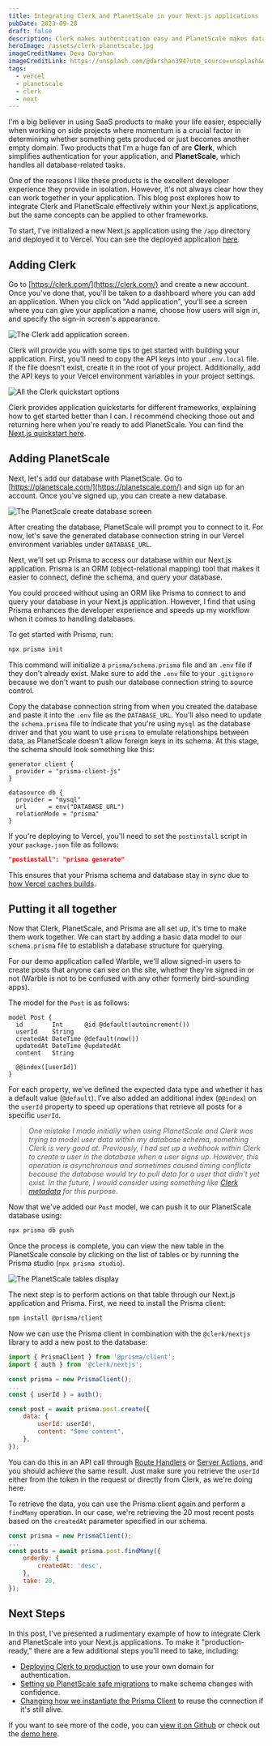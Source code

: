 ```yaml
---
title: Integrating Clerk and PlanetScale in your Next.js applications
pubDate: 2023-09-28
draft: false
description: Clerk makes authentication easy and PlanetScale makes databases easy but how do you make them work together?
heroImage: /assets/clerk-planetscale.jpg
imageCreditName: Deva Darshan
imageCreditLink: https://unsplash.com/@darshan394?utm_source=unsplash&utm_medium=referral&utm_content=creditCopyText
tags:
  - vercel
  - planetscale
  - clerk
  - next
---
```


I'm a big believer in using SaaS products to make your life easier, especially when working on side projects where momentum is a crucial factor in determining whether something gets produced or just becomes another empty domain. Two products that I'm a huge fan of are **Clerk**, which simplifies authentication for your application, and **PlanetScale**, which handles all database-related tasks.

One of the reasons I like these products is the excellent developer experience they provide in isolation. However, it's not always clear how they can work together in your application. This blog post explores how to integrate Clerk and PlanetScale effectively within your Next.js applications, but the same concepts can be applied to other frameworks.

To start, I've initialized a new Next.js application using the `/app` directory and deployed it to Vercel. You can see the deployed application [here](https://warble-plum.vercel.app/).

## Adding Clerk

Go to [https://clerk.com/](https://clerk.com/) and create a new account. Once you've done that, you'll be taken to a dashboard where you can add an application. When you click on "Add application", you'll see a screen where you can give your application a name, choose how users will sign in, and specify the sign-in screen's appearance.

![The Clerk add application screen.](/assets/clerk-create.png)

Clerk will provide you with some tips to get started with building your application. First, you'll need to copy the API keys into your `.env.local` file. If the file doesn't exist, create it in the root of your project. Additionally, add the API keys to your Vercel environment variables in your project settings.

![All the Clerk quickstart options](/assets/clerk-quickstarts.png)

Clerk provides application quickstarts for different frameworks, explaining how to get started better than I can. I recommend checking those out and returning here when you're ready to add PlanetScale. You can find the [Next.js quickstart here](https://clerk.com/docs/quickstarts/nextjs).

## Adding PlanetScale

Next, let's add our database with PlanetScale. Go to [https://planetscale.com/](https://planetscale.com/) and sign up for an account. Once you've signed up, you can create a new database.

![The PlanetScale create database screen](/assets/planetscale-create-database.png)

After creating the database, PlanetScale will prompt you to connect to it. For now, let's save the generated database connection string in our Vercel environment variables under `DATABASE_URL`.

Next, we'll set up Prisma to access our database within our Next.js application. Prisma is an ORM (object-relational mapping) tool that makes it easier to connect, define the schema, and query your database.

You could proceed without using an ORM like Prisma to connect to and query your database in your Next.js application. However, I find that using Prisma enhances the developer experience and speeds up my workflow when it comes to handling databases.

To get started with Prisma, run:

```sh
npx prisma init
```

This command will initialize a `prisma/schema.prisma` file and an `.env` file if they don't already exist. Make sure to add the `.env` file to your `.gitignore` because we don't want to push our database connection string to source control.

Copy the database connection string from when you created the database and paste it into the `.env` file as the `DATABASE_URL`. You'll also need to update the `schema.prisma` file to indicate that you're using `mysql` as the database driver and that you want to use `prisma` to emulate relationships between data, as PlanetScale doesn't allow foreign keys in its schema. At this stage, the schema should look something like this:

```prisma
generator client {
  provider = "prisma-client-js"
}

datasource db {
  provider = "mysql"
  url      = env("DATABASE_URL")
  relationMode = "prisma"
}

```

If you're deploying to Vercel, you'll need to set the `postinstall` script in your `package.json` file as follows:

```json
"postinstall": "prisma generate"
```

This ensures that your Prisma schema and database stay in sync due to [how Vercel caches builds](https://www.prisma.io/docs/guides/other/troubleshooting-orm/help-articles/vercel-caching-issue).

## Putting it all together

Now that Clerk, PlanetScale, and Prisma are all set up, it's time to make them work together. We can start by adding a basic data model to our `schema.prisma` file to establish a database structure for querying.

For our demo application called Warble, we'll allow signed-in users to create posts that anyone can see on the site, whether they're signed in or not (Warble is not to be confused with any other formerly bird-sounding apps).

The model for the `Post` is as follows:

```prisma
model Post {
  id        Int      @id @default(autoincrement())
  userId    String
  createdAt DateTime @default(now())
  updatedAt DateTime @updatedAt
  content   String

  @@index([userId])
}
```

For each property, we've defined the expected data type and whether it has a default value (`@default`). I've also added an additional index (`@@index`) on the `userId` property to speed up operations that retrieve all posts for a specific `userId`.

> _One mistake I made initially when using PlanetScale and Clerk was trying to model user data within my database schema, something Clerk is very good at. Previously, I had set up a webhook within Clerk to create a user in the database when a user signs up. However, this operation is asynchronous and sometimes caused timing conflicts because the database would try to pull data for a user that didn't yet exist. In the future, I would consider using something like [Clerk metadata](https://clerk.com/docs/users/metadata) for this purpose._

Now that we've added our `Post` model, we can push it to our PlanetScale database using:

```sh
npx prisma db push
```

Once the process is complete, you can view the new table in the PlanetScale console by clicking on the list of tables or by running the Prisma studio (`npx prisma studio`).

![The PlanetScale tables display](/assets/planetscale-tables.png)

The next step is to perform actions on that table through our Next.js application and Prisma. First, we need to install the Prisma client:

```sh
npm install @prisma/client
```

Now we can use the Prisma client in combination with the `@clerk/nextjs` library to add a new post to the database:

```javascript
import { PrismaClient } from '@prisma/client';
import { auth } from '@clerk/nextjs';

const prisma = new PrismaClient();
...
const { userId } = auth();

const post = await prisma.post.create({
	data: {
		userId: userId!,
		content: "Some content",
	},
});
```

You can do this in an API call through [Route Handlers](https://nextjs.org/docs/app/building-your-application/routing/route-handlers) or [Server Actions](https://nextjs.org/docs/app/api-reference/functions/server-actions), and you should achieve the same result. Just make sure you retrieve the `userId` either from the token in the request or directly from Clerk, as we're doing here.

To retrieve the data, you can use the Prisma client again and perform a `findMany` operation. In our case, we're retrieving the 20 most recent posts based on the `createdAt` parameter specified in our schema.

```javascript
const prisma = new PrismaClient();
...
const posts = await prisma.post.findMany({
	orderBy: {
		createdAt: 'desc',
	},
	take: 20,
});

```

## Next Steps

In this post, I've presented a rudimentary example of how to integrate Clerk and PlanetScale into your Next.js applications. To make it "production-ready," there are a few additional steps you'll need to take, including:

- [Deploying Clerk to production](https://clerk.com/docs/deployments/overview) to use your own domain for authentication.
- [Setting up PlanetScale safe migrations](https://planetscale.com/docs/concepts/safe-migrations) to make schema changes with confidence.
- [Changing how we instantiate the Prisma Client](https://www.prisma.io/docs/guides/other/troubleshooting-orm/help-articles/nextjs-prisma-client-dev-practices) to reuse the connection if it's still alive.

If you want to see more of the code, you can [view it on Github](https://github.com/timveletta/warble) or check out the [demo here](https://warble-plum.vercel.app/).
